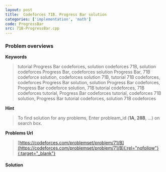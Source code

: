 ```yaml
---
layout: post
title:  Codeforces 71B. Progress Bar solution
categories: ['implementation', 'math']
code: ProgressBar
src: 71B-ProgressBar.cpp
---
```

### **Problem overviews**

**Keywords**
> tutorial Progress Bar codeforces, solution codeforces 71B, solution codeforces Progress Bar, codeforces solution Progress Bar, 71B codeforce solution, codeforces solution 71B, tutorial 71B codeforces, codeforces Progress Bar solution, solution Progress Bar codeforces, Progress Bar codeforce solution, 71B tutorial codeforces, 71B codeforces tutorial, Progress Bar codeforces tutorial, codeforces 71B solution, Progress Bar tutorial codeforces, solution 71B codeforces

**Hint**
> To find solution for any problems, Enter probleam_id (**1A, 28B**, ...) on search box. 

**Problems Url**
> [https://codeforces.com/problemset/problem/71/B](https://codeforces.com/problemset/problem/71/B){:rel="nofollow"}{:target="_blank"}

#### **Solution**



